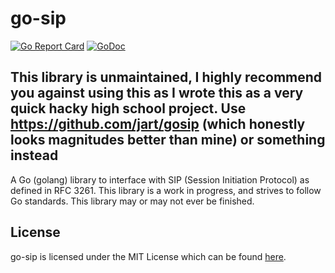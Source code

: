 # go-sip
[![Go Report Card](https://goreportcard.com/badge/github.com/1lann/go-sip)](https://goreportcard.com/report/github.com/1lann/go-sip)
[![GoDoc](https://godoc.org/github.com/1lann/go-sip?status.svg)](https://godoc.org/github.com/1lann/go-sip)

## This library is unmaintained, I highly recommend you against using this as I wrote this as a very quick hacky high school project. Use https://github.com/jart/gosip (which honestly looks magnitudes better than mine) or something instead

A Go (golang) library to interface with SIP (Session Initiation Protocol) as defined in RFC 3261. This library is a work in progress, and strives to follow Go standards. This library may or may not ever be finished.

## License
go-sip is licensed under the MIT License which can be found [here](/LICENSE).
